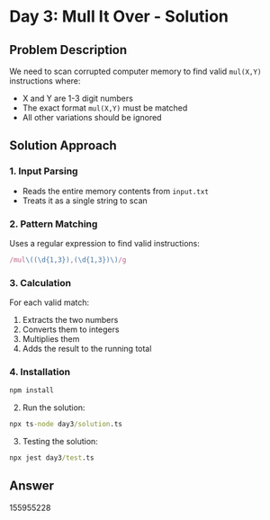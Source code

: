 # Day 3: Mull It Over - Solution

## Problem Description
We need to scan corrupted computer memory to find valid `mul(X,Y)` instructions where:
- X and Y are 1-3 digit numbers
- The exact format `mul(X,Y)` must be matched
- All other variations should be ignored

## Solution Approach

### 1. Input Parsing
- Reads the entire memory contents from `input.txt`
- Treats it as a single string to scan

### 2. Pattern Matching
Uses a regular expression to find valid instructions:
```typescript
/mul\((\d{1,3}),(\d{1,3})\)/g
```

### 3. Calculation
For each valid match:
  1. Extracts the two numbers
  2. Converts them to integers
  3. Multiplies them
  4. Adds the result to the running total


### 4. Installation
```cmd
npm install
```

2. Run the solution:
```cmd
npx ts-node day3/solution.ts
```

3. Testing the solution:
```cmd
npx jest day3/test.ts
```

## Answer
155955228
